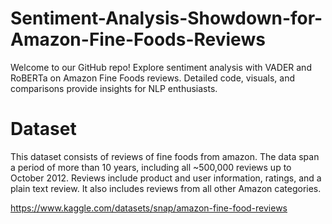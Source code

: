 # Sentiment-Analysis-Showdown-for-Amazon-Fine-Foods-Reviews
Welcome to our GitHub repo! Explore sentiment analysis with VADER and RoBERTa on Amazon Fine Foods reviews. Detailed code, visuals, and comparisons provide insights for NLP enthusiasts.

# Dataset
This dataset consists of reviews of fine foods from amazon. The data span a period of more than 10 years, including all ~500,000 reviews up to October 2012. Reviews include product and user information, ratings, and a plain text review. It also includes reviews from all other Amazon categories.

https://www.kaggle.com/datasets/snap/amazon-fine-food-reviews

